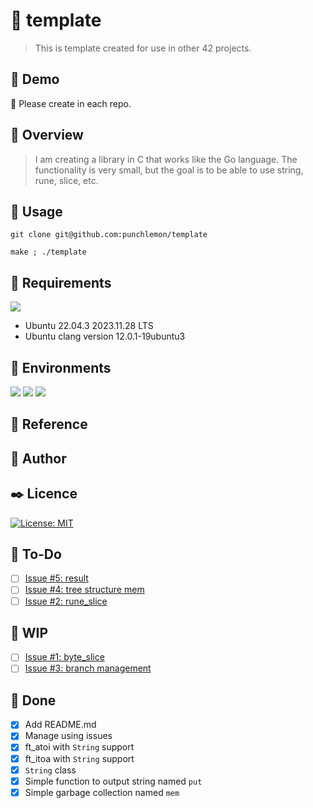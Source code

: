 # :ocean: template
> This is template created for use in other 42 projects.

## :full_moon_with_face: Demo
:construction: Please create in each repo.

## :eyes: Overview
> I am creating a library in C that works like the Go language.
> The functionality is very small, but the goal is to be able to use string, rune, slice, etc.

## :gun: Usage
```
git clone git@github.com:punchlemon/template
```
```
make ; ./template
```

## :pushpin: Requirements
<p>
	<img src="https://img.shields.io/badge/Ubuntu-E95420?style=for-the-badge&logo=ubuntu&logoColor=white" />
</p>

- Ubuntu 22.04.3 2023.11.28 LTS
- Ubuntu clang version 12.0.1-19ubuntu3

## :circus_tent: Environments
<p>
	<img src="https://img.shields.io/badge/VSCode-0078D4?style=for-the-badge&logo=visual%20studio%20code&logoColor=white" />
	<img src="https://img.shields.io/badge/VIM-%2311AB00.svg?&style=for-the-badge&logo=vim&logoColor=white" />
	<img src="https://img.shields.io/badge/C-00599C?style=for-the-badge&logo=c&logoColor=white" />
</p>

## :memo: Reference

## :moyai: Author

## :black_nib: Licence
[![License: MIT](https://img.shields.io/badge/License-MIT-yellow.svg)](https://opensource.org/licenses/MIT)

## :memo: To-Do

- [ ] [Issue #5: result](https://github.com/punchlemon/template/issues/5) 
- [ ] [Issue #4: tree structure mem](https://github.com/punchlemon/template/issues/4) 
- [ ] [Issue #2: rune_slice](https://github.com/punchlemon/template/issues/2) 

## :rocket: WIP
- [ ] [Issue #1: byte_slice](https://github.com/punchlemon/template/issues/1) 
- [ ] [Issue #3: branch management](https://github.com/punchlemon/template/issues/3) 

## :star2: Done
- [x] Add README.md
- [x] Manage using issues
- [x] ft_atoi with `String` support
- [x] ft_itoa with `String` support
- [x] `String` class
- [x] Simple function to output string named `put`
- [x] Simple garbage collection named `mem`